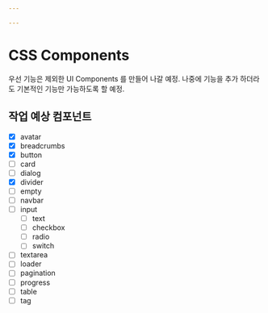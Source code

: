 ```yaml
---

---
```


# CSS Components

우선 기능은 제외한 UI Components 를 만들어 나갈 예정.
나중에 기능을 추가 하더라도 기본적인 기능만 가능하도록 할 예정.

## 작업 예상 컴포넌트

- [x] avatar
- [x] breadcrumbs
- [x] button
- [ ] card
- [ ] dialog
- [x] divider
- [ ] empty
- [ ] navbar
- [ ] input
  - [ ] text
  - [ ] checkbox
  - [ ] radio
  - [ ] switch
- [ ] textarea
- [ ] loader
- [ ] pagination
- [ ] progress
- [ ] table
- [ ] tag
